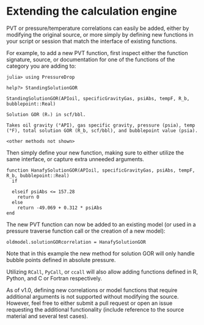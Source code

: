# Extending the calculation engine

PVT or pressure/temperature correlations can easily be added, either by modifying the original source, or more simply by defining new functions in your script or session that match the interface of existing functions.

For example, to add a new PVT function, first inspect either the function signature, source, or documentation for one of the functions of the category you are adding to:
```
julia> using PressureDrop

help?> StandingSolutionGOR
```
```
StandingSolutionGOR(APIoil, specificGravityGas, psiAbs, tempF, R_b, bubblepoint::Real)

Solution GOR (Rₛ) in scf/bbl.

Takes oil gravity (°API), gas specific gravity, pressure (psia), temp (°F), total solution GOR (R_b, scf/bbl), and bubblepoint value (psia).

<other methods not shown>
```

Then simply define your new function, making sure to either utilize the same interface, or capture extra unneeded arguments.
```
function HanafySolutionGOR(APIoil, specificGravityGas, psiAbs, tempF, R_b, bubblepoint::Real)
  if

  elseif psiAbs <= 157.28
    return 0
  else
    return -49.069 + 0.312 * psiAbs
end
```

The new PVT function can now be added to an existing model (or used in a pressure traverse function call or the creation of a new model):
```
oldmodel.solutionGORcorrelation = HanafySolutionGOR
```

Note that in this example the new method for solution GOR will only handle bubble points defined in absolute pressure.

Utilizing `RCall`, `PyCall`, or `ccall` will also allow adding functions defined in R, Python, and C or Fortran respectively.

 As of v1.0, defining new correlations or model functions that require additional arguments is not supported without modifying the source. However, feel free to either submit a pull request or open an issue requesting the additional functionality (include reference to the source material and several test cases).
